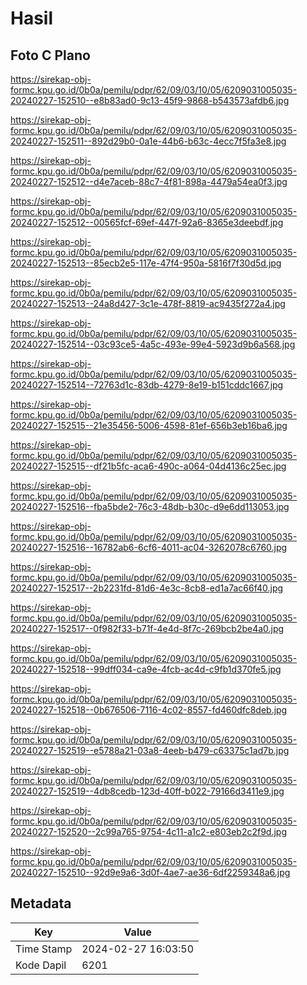 # Hasil

## Foto C Plano

https://sirekap-obj-formc.kpu.go.id/0b0a/pemilu/pdpr/62/09/03/10/05/6209031005035-20240227-152510--e8b83ad0-9c13-45f9-9868-b543573afdb6.jpg

https://sirekap-obj-formc.kpu.go.id/0b0a/pemilu/pdpr/62/09/03/10/05/6209031005035-20240227-152511--892d29b0-0a1e-44b6-b63c-4ecc7f5fa3e8.jpg

https://sirekap-obj-formc.kpu.go.id/0b0a/pemilu/pdpr/62/09/03/10/05/6209031005035-20240227-152512--d4e7aceb-88c7-4f81-898a-4479a54ea0f3.jpg

https://sirekap-obj-formc.kpu.go.id/0b0a/pemilu/pdpr/62/09/03/10/05/6209031005035-20240227-152512--00565fcf-69ef-447f-92a6-8365e3deebdf.jpg

https://sirekap-obj-formc.kpu.go.id/0b0a/pemilu/pdpr/62/09/03/10/05/6209031005035-20240227-152513--85ecb2e5-117e-47f4-950a-5816f7f30d5d.jpg

https://sirekap-obj-formc.kpu.go.id/0b0a/pemilu/pdpr/62/09/03/10/05/6209031005035-20240227-152513--24a8d427-3c1e-478f-8819-ac9435f272a4.jpg

https://sirekap-obj-formc.kpu.go.id/0b0a/pemilu/pdpr/62/09/03/10/05/6209031005035-20240227-152514--03c93ce5-4a5c-493e-99e4-5923d9b6a568.jpg

https://sirekap-obj-formc.kpu.go.id/0b0a/pemilu/pdpr/62/09/03/10/05/6209031005035-20240227-152514--72763d1c-83db-4279-8e19-b151cddc1667.jpg

https://sirekap-obj-formc.kpu.go.id/0b0a/pemilu/pdpr/62/09/03/10/05/6209031005035-20240227-152515--21e35456-5006-4598-81ef-656b3eb16ba6.jpg

https://sirekap-obj-formc.kpu.go.id/0b0a/pemilu/pdpr/62/09/03/10/05/6209031005035-20240227-152515--df21b5fc-aca6-490c-a064-04d4136c25ec.jpg

https://sirekap-obj-formc.kpu.go.id/0b0a/pemilu/pdpr/62/09/03/10/05/6209031005035-20240227-152516--fba5bde2-76c3-48db-b30c-d9e6dd113053.jpg

https://sirekap-obj-formc.kpu.go.id/0b0a/pemilu/pdpr/62/09/03/10/05/6209031005035-20240227-152516--16782ab6-6cf6-4011-ac04-3262078c6760.jpg

https://sirekap-obj-formc.kpu.go.id/0b0a/pemilu/pdpr/62/09/03/10/05/6209031005035-20240227-152517--2b2231fd-81d6-4e3c-8cb8-ed1a7ac66f40.jpg

https://sirekap-obj-formc.kpu.go.id/0b0a/pemilu/pdpr/62/09/03/10/05/6209031005035-20240227-152517--0f982f33-b71f-4e4d-8f7c-269bcb2be4a0.jpg

https://sirekap-obj-formc.kpu.go.id/0b0a/pemilu/pdpr/62/09/03/10/05/6209031005035-20240227-152518--99dff034-ca9e-4fcb-ac4d-c9fb1d370fe5.jpg

https://sirekap-obj-formc.kpu.go.id/0b0a/pemilu/pdpr/62/09/03/10/05/6209031005035-20240227-152518--0b676506-7116-4c02-8557-fd460dfc8deb.jpg

https://sirekap-obj-formc.kpu.go.id/0b0a/pemilu/pdpr/62/09/03/10/05/6209031005035-20240227-152519--e5788a21-03a8-4eeb-b479-c63375c1ad7b.jpg

https://sirekap-obj-formc.kpu.go.id/0b0a/pemilu/pdpr/62/09/03/10/05/6209031005035-20240227-152519--4db8cedb-123d-40ff-b022-79166d3411e9.jpg

https://sirekap-obj-formc.kpu.go.id/0b0a/pemilu/pdpr/62/09/03/10/05/6209031005035-20240227-152520--2c99a765-9754-4c11-a1c2-e803eb2c2f9d.jpg

https://sirekap-obj-formc.kpu.go.id/0b0a/pemilu/pdpr/62/09/03/10/05/6209031005035-20240227-152510--92d9e9a6-3d0f-4ae7-ae36-6df2259348a6.jpg


## Metadata

| Key        | Value               |
| ---------- | ------------------- |
| Time Stamp | 2024-02-27 16:03:50 |
| Kode Dapil | 6201                |



